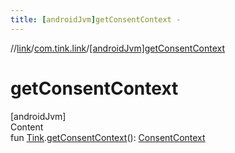```yaml
---
title: [androidJvm]getConsentContext -
---
```

//[link](../index.md)/[com.tink.link](index.md)/[[androidJvm]getConsentContext]([android-jvm]get-consent-context.md)



# getConsentContext  
[androidJvm]  
Content  
fun [Tink](../com.tink.core/[android-jvm]-tink/index.md).[getConsentContext]([android-jvm]get-consent-context.md)(): [ConsentContext](../com.tink.link.consent/[android-jvm]-consent-context/index.md)  



